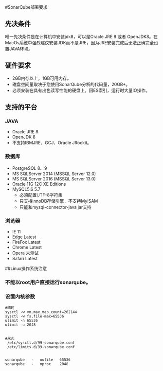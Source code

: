 #SonarQube部署要求


## 先决条件

唯一先决条件是在计算机中安装jdk8，可以是Oracle JRE 8 或者 OpenJDK8。在MacOs系统中强烈建议安装JDK而不是JRE，因为JRE安装完成后无法正确完全设置JAVA环境。



## 硬件要求
- 2GB内存以上，1GB可用内存。
- 磁盘空间量取决于您使用SonarQube分析的代码量，20GB+。
- 必须安装在具有出色读写性能的硬盘上，因ES索引，运行时大量IO操作。



## 支持的平台

### JAVA
- Oracle JRE 8 
- OpenJDK 8
- 不支持IBMJRE、GCJ、Oracle JRockit。

### 数据库
- PostgreSQL 8、9
- MS SQLServer 2014 (MSSQL Server 12.0)
- MS SQLServer 2016 (MSSQL Server 13.0)
- Oracle 11G 12C  XE Editions
- MySQL5.6 5.7 
  - 必须配置UTF-8字符集
  - 只支持InnoDB存储引擎，不支持MyISAM
  - 只能和mysql-connector-java jar支持

### 浏览器
- IE 11
- Edge Latest
- FireFox Latest
- Chrome Latest
- Opera 未测试
- Safari Latest

##Linux操作系统注意
### 不能以root用户直接运行sonarqube。
### 设置内核参数
```
#临时
sysctl -w vm.max_map_count=262144
sysctl -w fs.file-max=65536
ulimit -n 65536
ulimit -u 2048


#永久
 /etc/sysctl.d/99-sonarqube.conf
 /etc/limits.d/99-sonarqube.conf
 
 
sonarqube   -   nofile   65536
sonarqube   -   nproc    2048
```

